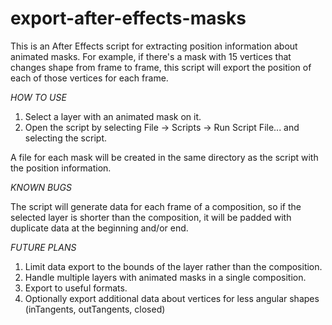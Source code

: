 export-after-effects-masks
==========================

This is an After Effects script for extracting position information about animated masks. For example, if there's a mask with 15 vertices that changes shape from frame to frame, this script will export the position of each of those vertices for each frame.

_HOW TO USE_

1. Select a layer with an animated mask on it.
2. Open the script by selecting File -> Scripts -> Run Script File... and selecting the script.

A file for each mask will be created in the same directory as the script with the position information.

_KNOWN BUGS_

The script will generate data for each frame of a composition, so if the selected layer is shorter than the composition, it will be padded with duplicate data at the beginning and/or end.

_FUTURE PLANS_

1. Limit data export to the bounds of the layer rather than the composition.
2. Handle multiple layers with animated masks in a single composition.
3. Export to useful formats.
4. Optionally export additional data about vertices for less angular shapes (inTangents, outTangents, closed)
